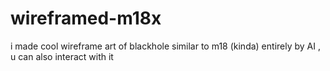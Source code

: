 # wireframed-m18x
i made cool wireframe art of blackhole similar to m18 (kinda) entirely by AI , u can also interact  with it 
